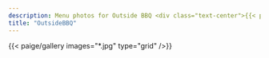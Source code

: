 ```yaml
---
description: Menu photos for Outside BBQ <div class="text-center">{{< paige/image link=/gallery/bbq/ height="20rem" alt="OutsideBBQ's logo" src="bbqlogo.png"    >}}</div>
title: "OutsideBBQ"
---
```


{{< paige/gallery images="*.jpg" type="grid"  />}}